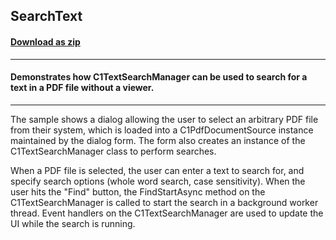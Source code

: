 ## SearchText
#### [Download as zip](https://grapecity.github.io/DownGit/#/home?url=https://github.com/GrapeCity/ComponentOne-WinForms-Samples/tree/master/NetFramework\C1.Win.Document\CS\SearchText)
____
#### Demonstrates how C1TextSearchManager can be used to search for a text in a PDF file without a viewer.
____
The sample shows a dialog allowing the user to select an arbitrary PDF file from their system, which is loaded into a C1PdfDocumentSource instance maintained by the dialog form. The form also creates an instance of the C1TextSearchManager class to perform searches. 

When a PDF file is selected, the user can enter a text to search for, and specify search options (whole word search, case sensitivity). When the user hits the "Find" button, the FindStartAsync method on the C1TextSearchManager is called to start the search in a background worker thread. Event handlers on the C1TextSearchManager are used to update the UI while the search is running. 